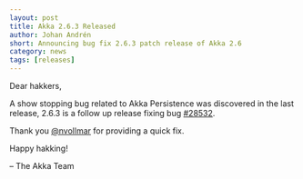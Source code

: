 ```yaml
---
layout: post
title: Akka 2.6.3 Released
author: Johan Andrén
short: Announcing bug fix 2.6.3 patch release of Akka 2.6
category: news
tags: [releases]
---
```


Dear hakkers,

A show stopping bug related to Akka Persistence was discovered in the last release, 2.6.3 is a follow up release fixing bug [#28532](https://github.com/akka/akka/issues/28532).

Thank you [@nvollmar](https://github.com/nvollmar) for providing a quick fix.

Happy hakking!

– The Akka Team
